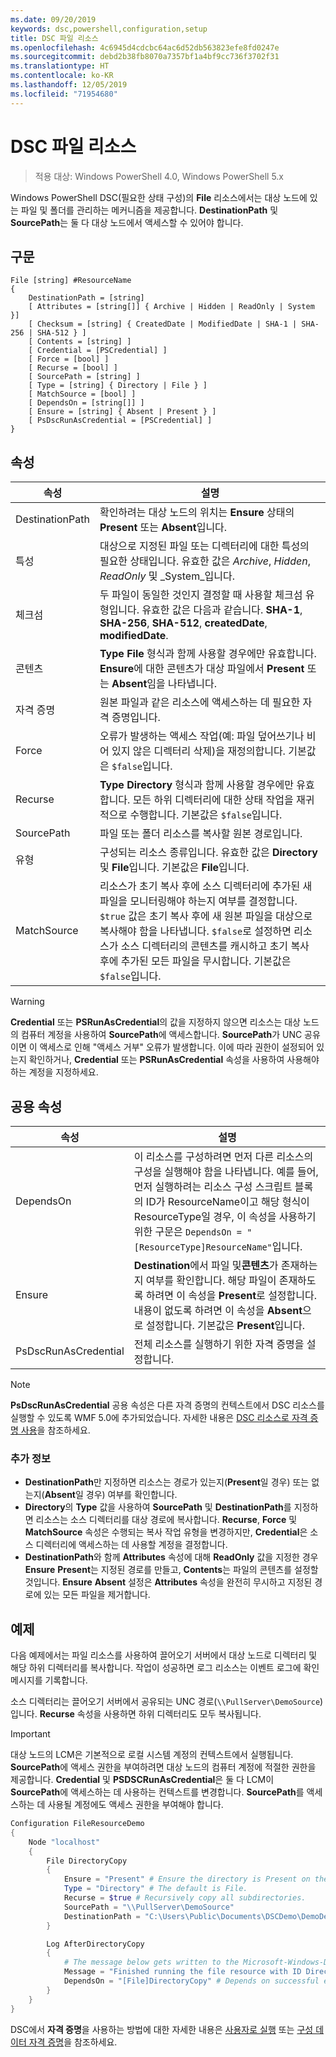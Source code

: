 ```yaml
---
ms.date: 09/20/2019
keywords: dsc,powershell,configuration,setup
title: DSC 파일 리소스
ms.openlocfilehash: 4c6945d4cdcbc64ac6d52db563823efe8fd0247e
ms.sourcegitcommit: debd2b38fb8070a7357bf1a4bf9cc736f3702f31
ms.translationtype: HT
ms.contentlocale: ko-KR
ms.lasthandoff: 12/05/2019
ms.locfileid: "71954680"
---
```

# <a name="dsc-file-resource"></a>DSC 파일 리소스

> 적용 대상: Windows PowerShell 4.0, Windows PowerShell 5.x

Windows PowerShell DSC(필요한 상태 구성)의 **File** 리소스에서는 대상 노드에 있는 파일 및 폴더를 관리하는 메커니즘을 제공합니다. **DestinationPath** 및 **SourcePath**는 둘 다 대상 노드에서 액세스할 수 있어야 합니다.

## <a name="syntax"></a>구문

```Syntax
File [string] #ResourceName
{
    DestinationPath = [string]
    [ Attributes = [string[]] { Archive | Hidden | ReadOnly | System }]
    [ Checksum = [string] { CreatedDate | ModifiedDate | SHA-1 | SHA-256 | SHA-512 } ]
    [ Contents = [string] ]
    [ Credential = [PSCredential] ]
    [ Force = [bool] ]
    [ Recurse = [bool] ]
    [ SourcePath = [string] ]
    [ Type = [string] { Directory | File } ]
    [ MatchSource = [bool] ]
    [ DependsOn = [string[]] ]
    [ Ensure = [string] { Absent | Present } ]
    [ PsDscRunAsCredential = [PSCredential] ]
}
```

## <a name="properties"></a>속성

|속성 |설명 |
|---|---|
|DestinationPath |확인하려는 대상 노드의 위치는 **Ensure** 상태의 **Present** 또는 **Absent**입니다. |
|특성 |대상으로 지정된 파일 또는 디렉터리에 대한 특성의 필요한 상태입니다. 유효한 값은 _Archive_, _Hidden_, _ReadOnly_ 및 _System_입니다. |
|체크섬 |두 파일이 동일한 것인지 결정할 때 사용할 체크섬 유형입니다. 유효한 값은 다음과 같습니다. **SHA-1**, **SHA-256**, **SHA-512**, **createdDate**, **modifiedDate**. |
|콘텐츠 |**Type** **File** 형식과 함께 사용할 경우에만 유효합니다. **Ensure**에 대한 콘텐츠가 대상 파일에서 **Present** 또는 **Absent**임을 나타냅니다. |
|자격 증명 |원본 파일과 같은 리소스에 액세스하는 데 필요한 자격 증명입니다. |
|Force |오류가 발생하는 액세스 작업(예: 파일 덮어쓰기나 비어 있지 않은 디렉터리 삭제)을 재정의합니다. 기본값은 `$false`입니다. |
|Recurse |**Type** **Directory** 형식과 함께 사용할 경우에만 유효합니다. 모든 하위 디렉터리에 대한 상태 작업을 재귀적으로 수행합니다. 기본값은 `$false`입니다. |
|SourcePath |파일 또는 폴더 리소스를 복사할 원본 경로입니다. |
|유형 |구성되는 리소스 종류입니다. 유효한 값은 **Directory** 및 **File**입니다. 기본값은 **File**입니다. |
|MatchSource |리소스가 초기 복사 후에 소스 디렉터리에 추가된 새 파일을 모니터링해야 하는지 여부를 결정합니다. `$true` 값은 초기 복사 후에 새 원본 파일을 대상으로 복사해야 함을 나타냅니다. `$false`로 설정하면 리소스가 소스 디렉터리의 콘텐츠를 캐시하고 초기 복사 후에 추가된 모든 파일을 무시합니다. 기본값은 `$false`입니다. |

> [!WARNING]
> **Credential** 또는 **PSRunAsCredential**의 값을 지정하지 않으면 리소스는 대상 노드의 컴퓨터 계정을 사용하여 **SourcePath**에 액세스합니다. **SourcePath**가 UNC 공유이면 이 액세스로 인해 "액세스 거부" 오류가 발생합니다. 이에 따라 권한이 설정되어 있는지 확인하거나, **Credential** 또는 **PSRunAsCredential** 속성을 사용하여 사용해야 하는 계정을 지정하세요.

## <a name="common-properties"></a>공용 속성

|속성 |설명 |
|---|---|
|DependsOn |이 리소스를 구성하려면 먼저 다른 리소스의 구성을 실행해야 함을 나타냅니다. 예를 들어, 먼저 실행하려는 리소스 구성 스크립트 블록의 ID가 ResourceName이고 해당 형식이 ResourceType일 경우, 이 속성을 사용하기 위한 구문은 `DependsOn = "[ResourceType]ResourceName"`입니다. |
|Ensure |**Destination**에서 파일 및**콘텐츠**가 존재하는지 여부를 확인합니다. 해당 파일이 존재하도록 하려면 이 속성을 **Present**로 설정합니다. 내용이 없도록 하려면 이 속성을 **Absent**으로 설정합니다. 기본값은 **Present**입니다. |
|PsDscRunAsCredential |전체 리소스를 실행하기 위한 자격 증명을 설정합니다. |

> [!NOTE]
> **PsDscRunAsCredential** 공용 속성은 다른 자격 증명의 컨텍스트에서 DSC 리소스를 실행할 수 있도록 WMF 5.0에 추가되었습니다. 자세한 내용은 [ DSC 리소스로 자격 증명 사용](../../../configurations/runasuser.md)을 참조하세요.

### <a name="additional-information"></a>추가 정보

- **DestinationPath**만 지정하면 리소스는 경로가 있는지(**Present**일 경우) 또는 없는지(**Absent**일 경우) 여부를 확인합니다.
- **Directory**의 **Type** 값을 사용하여 **SourcePath** 및 **DestinationPath**를 지정하면 리소스는 소스 디렉터리를 대상 경로에 복사합니다. **Recurse**, **Force** 및 **MatchSource** 속성은 수행되는 복사 작업 유형을 변경하지만, **Credential**은 소스 디렉터리에 액세스하는 데 사용할 계정을 결정합니다.
- **DestinationPath**와 함께 **Attributes** 속성에 대해 **ReadOnly** 값을 지정한 경우 **Ensure** **Present**는 지정된 경로를 만들고, **Contents**는 파일의 콘텐츠를 설정할 것입니다. **Ensure** **Absent** 설정은 **Attributes** 속성을 완전히 무시하고 지정된 경로에 있는 모든 파일을 제거합니다.

## <a name="example"></a>예제

다음 예제에서는 파일 리소스를 사용하여 끌어오기 서버에서 대상 노드로 디렉터리 및 해당 하위 디렉터리를 복사합니다. 작업이 성공하면 로그 리소스는 이벤트 로그에 확인 메시지를 기록합니다.

소스 디렉터리는 끌어오기 서버에서 공유되는 UNC 경로(`\\PullServer\DemoSource`)입니다. **Recurse** 속성을 사용하면 하위 디렉터리도 모두 복사됩니다.

> [!IMPORTANT]
> 대상 노드의 LCM은 기본적으로 로컬 시스템 계정의 컨텍스트에서 실행됩니다. **SourcePath**에 액세스 권한을 부여하려면 대상 노드의 컴퓨터 계정에 적절한 권한을 제공합니다. **Credential** 및 **PSDSCRunAsCredential**은 둘 다 LCM이 **SourcePath**에 액세스하는 데 사용하는 컨텍스트를 변경합니다. **SourcePath**를 액세스하는 데 사용될 계정에도 액세스 권한을 부여해야 합니다.

```powershell
Configuration FileResourceDemo
{
    Node "localhost"
    {
        File DirectoryCopy
        {
            Ensure = "Present" # Ensure the directory is Present on the target node.
            Type = "Directory" # The default is File.
            Recurse = $true # Recursively copy all subdirectories.
            SourcePath = "\\PullServer\DemoSource"
            DestinationPath = "C:\Users\Public\Documents\DSCDemo\DemoDestination"
        }

        Log AfterDirectoryCopy
        {
            # The message below gets written to the Microsoft-Windows-Desired State Configuration/Analytic log
            Message = "Finished running the file resource with ID DirectoryCopy"
            DependsOn = "[File]DirectoryCopy" # Depends on successful execution of the File resource.
        }
    }
}
```

DSC에서 **자격 증명**을 사용하는 방법에 대한 자세한 내용은 [사용자로 실행](../../../configurations/runAsUser.md) 또는 [구성 데이터 자격 증명](../../../configurations/configDataCredentials.md)을 참조하세요.